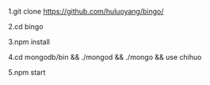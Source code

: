 1.git clone https://github.com/huluoyang/bingo/

2.cd bingo

3.npm install 

4.cd mongodb/bin  && ./mongod && ./mongo && use chihuo

5.npm start
